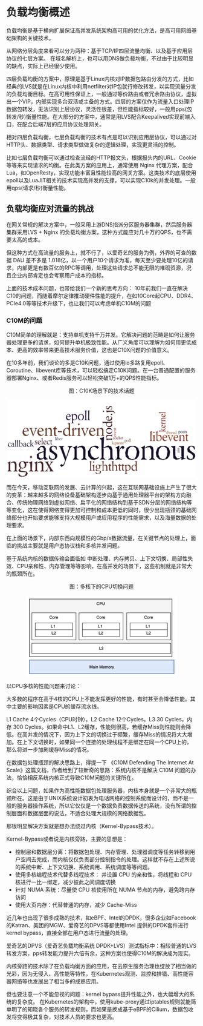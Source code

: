 # 负载均衡概述

负载均衡是基于横向扩展保证高并发系统架构高可用的优化方法，是高可用网络基础架构的关键技术。

从网络分层角度来看可以分为两种：基于TCP/IP四层流量均衡、以及基于应用层协议的七层方案。 在域名解析上，也可以用DNS做负载均衡，不过由于比较明显的缺点，实际上已经很少使用。

四层负载均衡的方案中，原理是基于Linux内核对IP数据包路由分发的方式，比如经典的LVS就是在Linux内核中利用netfilter对IP包就行修改转发，以实现流量分发的负载均衡目标。在高可用性保证上，一般通过等价路由或者冗余路由协议，虚拟出一个VIP，内部实现多台双活或主备的方式。四层的方案仅作为流量入口处理IP数据包转发，无法识别上层协议，灵活性很差，但性能指标较好，一般用pps(包转发/秒)衡量性能。在大部分的方案中，通常是用LVS配合Keepalived实现前端入口，在配合后端7层的应用协议处理网关。


相对四层负载均衡，七层负载均衡的技术有点是可以识别应用层协议，可以通过对HTTP头、数据类型、请求类型做做复杂的逻辑处理，实现更灵活的控制。

比如七层负载均衡可以通过检查流经的HTTP报文头，根据报头内的URL、Cookie等等来实现请求的均衡。在此类方案的应用上，通常使用 Nginx 代理方案，配合Lua，如OpenResty，实现功能丰富且性能较高的网关方案。这类技术的底层使用 epoll以及LuaJIT相关的技术实现高并发的支撑，可以实现C10k的并发处理。一般用qps(请求/秒)衡量性能。


## 负载均衡应对流量的挑战

在网关常规的解决方案中，一般采用上游DNS指派分区服务器集群，然后服务器集群采用LVS + Nginx 的负载均衡方案，这种方式能应对几十万的QPS，也不需要太高的成本。

但这种方式在高流量的服务上，就不行了，以爱奇艺的服务为例，外界的可查的数据 DAU 差不多是 1.018亿，以一个用户10个请求为准，每天至少要处理10亿的请求，内部更是有数百亿的RPC等调用，处理这些请求总不能无限的堆砌资源，况且企业内部肯定也会考察用户成本的指标。


上面的技术成本问题，也带给我们一个新的思考方向： 10年前我们一直在解决C10的问题，而随着摩尔定律推动硬件性能的提升，在如10Core起CPU、DDR4、PCIe4.0等等技术升级下，也让我们可以考虑单机C10M的问题

### C10M的问题

C10M简单的理解就是：支持单机支持千万并发。它解决问题的范畴是如何让服务器处理更多的请求，如何提升单机极致性能。从广义角度可以理解为如何用更低成本、更高的效率带来更高技术服务价值，这也是C10X问题的价值意义。

在10多年前，我们谈论的多是C10K问题，通过使用io多路复用epoll、Coroutine、libevent库等技术，可以轻松搞定C10K问题。在一台普通配置的服务器部署Nginx、或者Redis服务可以轻松突破1万+的QPS性能指标。

<div  align="center">
	<p>图：C10K场景下的技术话题</p>
	<img src="/assets/chapter3/c10k.png" width = "500"  align=center />
</div> 


而在今天，移动互联网的发展、云计算的兴起，这在互联网基础设施上产生了很大的变革：越来越多的网络设备基础架构逐步向基于通用处理器平台的架构方向融合、传统物理网络到虚拟网络、扁平化的网络结构到基于SDN分层的网络结构等等变化，这在使得网络变得更加可控制和成本更低的同时，很少出现瓶颈的基础网络部分也开始要求能够支持大规模用户或应用程序的性能需求，以及海量数据的处理要求。

在上面的场景下，内部东西向规模性的Gbp/s数据流量，在关键节点的处理上，面临的挑战主要就是用户态协议栈和多核并发问题。

基于系统内核的数据传输会面临如 中断处理、内存拷贝、上下文切换、局部性失效、CPU亲和性、内存管理等等影响，在高并发的场景下，这些机制就是非常大的瓶颈所在。

<div  align="center">
	<p>图：多核下的CPU切换问题</p>
	<img src="/assets/chapter3/cpu.png" width = "400"  align=center />
</div> 

以CPU多核的性能问题来讨论：

大多数的程序在高于4核的CPU上不能发挥更好的性能，有时甚至会降低性能。其中主要的影响因素是CPU的缓存流水线。

L1 Cache 4个Cycles（CPU时钟），L2 Cache 12个Cycles，L3 30 Cycles，内存 300 Cycles。如果命中L1、L2缓存，性能则很高，若缓存Miss则性能则会降低。在高并发的情况下，因为上下文的切换过于频繁，缓存Miss的情况将大大增加。在上下文切换时，如果同一个连接的处理线程不是绑定在同一个CPU上的，那么将进一步加剧缓存Miss的情况。

在数据包处理瓶颈的解决思路上，得提一下 《C10M Defending The Internet At Scale》这篇文档，作者给到了较新奇的思路：系统内核不是解决 C10M 问题的办法，恰恰相反系统内核正式导致C10M问题的关键所在。

综合以上问题，如果作为高性能数据包处理服务器，内核本身就是一个非常大的瓶颈所在。这是由于UNIX系统设计初衷为电话网络的控制系统而设计的，而不是一般的服务器操作系统，所以它仅仅是一个数据负责数据传送的系统，没有所谓的控制层面和数据层面的说法，不适合处理大规模的网络数据包。

那很明显解决方案就是想办法绕过内核（Kernel-Bypass技术）。

Kernel-Bypass或者说是内核旁路，主要的思想是：

- 控制层和数据层分离：将数据包处理、内存管理、处理器调度等任务转移到用户空间去完成，而内核仅仅负责部分控制指令的处理。这样就不存在上述所说的系统中断、上下文切换、系统调用、系统调度等等问题。
- 使用多核编程技术代替多线程技术： 并设置 CPU 的亲和性，将线程和 CPU 核进行一比一绑定，减少彼此之间调度切换
- 针对 NUMA 系统：尽量使 CPU 核使用所在 NUMA 节点的内存，避免跨内存访问
- 使用大页内存：代替普通的内存，减少 Cache-Miss


近几年也出现了很多成熟的技术，如eBPF、Intel的DPDK，很多企业如Facebook的Katran、美团的MGW、爱奇艺的DPVS等都使用Intel 提供的DPDK套件进行kernel bypass，直接全部在用户态进行流量的处理。

爱奇艺的DPVS（爱奇艺负载均衡系统 DPDK+LVS）测试指标中：相较普通的LVS转发方案，pps转发能力提升六倍有余，这种方案也使得C10M的解决成为现实。

内核旁路的技术除了在负载均衡方面的应用，在云原生服务治理也绽放了相当做的光彩，因为无侵入、高性能等特性，在Kubernetes观测、监控和排错、高性能容器网络等也发展出了相当多的成熟应用。

但也要注意一个不能忽视的问题：kernel bypass提升性能之外，也大幅增大的系统的复杂度。 在Kubernetes的架构中，使用kube-proxy通过iptables规则就能简单明了的知晓各个服务的转发规则，而如果是换成基于eBPF的Cilium，数据包收发将变得极其复杂，对技术人员的要求也更高。